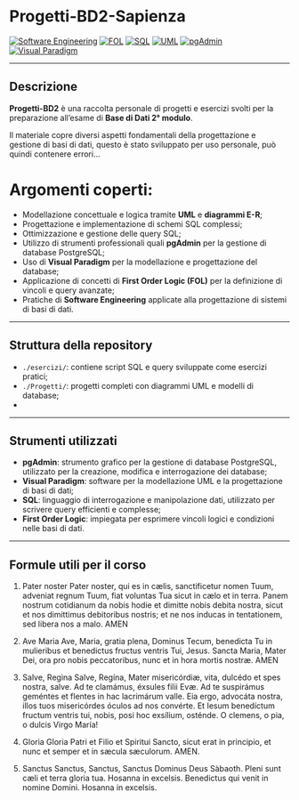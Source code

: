 # Progetti-BD2-Sapienza

[![Software Engineering](https://img.shields.io/badge/domain-Software%20Engineering-lightgrey)]()
[![FOL](https://img.shields.io/badge/topic-First--Order%20Logic-yellow)](https://en.wikipedia.org/wiki/First-order_logic)
[![SQL](https://img.shields.io/badge/language-SQL-blue)](./esercizi/)
[![UML](https://img.shields.io/badge/design-UML-purple)](./Progetti/)
[![pgAdmin](https://img.shields.io/badge/tool-pgAdmin-336791?logo=postgresql)](https://www.pgadmin.org/)
[![Visual Paradigm](https://img.shields.io/badge/tool-Visual%20Paradigm-darkblue)](https://www.visual-paradigm.com/)

---

## Descrizione

**Progetti-BD2** è una raccolta personale di progetti e esercizi svolti per la preparazione all’esame di **Base di Dati 2° modulo**. 

Il materiale copre diversi aspetti fondamentali della progettazione e gestione di basi di dati, questo è stato sviluppato per uso personale, può quindi contenere errori...

# Argomenti coperti:

- Modellazione concettuale e logica tramite **UML** e **diagrammi E-R**;
- Progettazione e implementazione di schemi SQL complessi;
- Ottimizzazione e gestione delle query SQL;
- Utilizzo di strumenti professionali quali **pgAdmin** per la gestione di database PostgreSQL;
- Uso di **Visual Paradigm** per la modellazione e progettazione del database;
- Applicazione di concetti di **First Order Logic (FOL)** per la definizione di vincoli e query avanzate;
- Pratiche di **Software Engineering** applicate alla progettazione di sistemi di basi di dati.

---

## Struttura della repository

- `./esercizi/`: contiene script SQL e query sviluppate come esercizi pratici;
- `./Progetti/`: progetti completi con diagrammi UML e modelli di database;
- 
---

## Strumenti utilizzati

- **pgAdmin**: strumento grafico per la gestione di database PostgreSQL, utilizzato per la creazione, modifica e interrogazione dei database;
- **Visual Paradigm**: software per la modellazione UML e la progettazione di basi di dati;
- **SQL**: linguaggio di interrogazione e manipolazione dati, utilizzato per scrivere query efficienti e complesse;
- **First Order Logic**: impiegata per esprimere vincoli logici e condizioni nelle basi di dati.

---

## Formule utili per il corso

1) Pater noster
Pater noster, qui es in cælis,
sanctificetur nomen Tuum,
adveniat regnum Tuum,
fiat voluntas Tua
sicut in cælo et in terra.
Panem nostrum cotidianum da nobis hodie
et dimitte nobis debita nostra,
sicut et nos dimittimus debitoribus nostris;
et ne nos inducas in tentationem,
sed libera nos a malo.
AMEN 

2) Ave Maria
Ave, Maria, gratia plena,
Dominus Tecum,
benedicta Tu in mulieribus
et benedictus fructus ventris Tui, Jesus.
Sancta Maria, Mater Dei,
ora pro nobis peccatoribus,
nunc et in hora mortis nostræ.
AMEN

3) Salve, Regìna
Salve, Regína,
Mater misericórdiæ,
vita, dulcédo et spes nostra, salve.
Ad te clamámus,
éxsules filii Evæ.
Ad te suspirámus geméntes et flentes
in hac lacrimárum valle.
Eia ergo, advocáta nostra,
illos tuos misericórdes óculos
ad nos convérte.
Et Iesum benedíctum fructum
ventris tui,
nobis, posi hoc exsílium, osténde.
O clemens, o pia, o dulcis Virgo María!

4) Gloria
Gloria Patri
et Filio et Spiritui Sancto,
sicut erat in principio,
et nunc et semper et in sæcula sæculorum.
AMEN.

5) Sanctus
Sanctus, Sanctus, Sanctus
Dominus Deus Sàbaoth.
Pleni sunt cæli et terra gloria tua.
Hosanna in excelsis.
Benedictus qui venit in nomine Domini.
Hosanna in excelsis.
